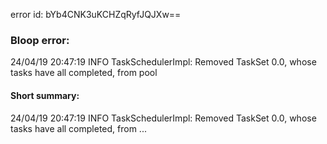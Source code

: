 error id: bYb4CNK3uKCHZqRyfJQJXw==
### Bloop error:

24/04/19 20:47:19 INFO TaskSchedulerImpl: Removed TaskSet 0.0, whose tasks have all completed, from pool
#### Short summary: 

24/04/19 20:47:19 INFO TaskSchedulerImpl: Removed TaskSet 0.0, whose tasks have all completed, from ...
